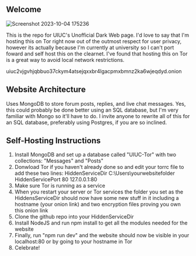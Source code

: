 ## Welcome

![Screenshot 2023-10-04 175236](https://github.com/notasquid1938/UIUC-Deep-Web-Unofficial/assets/99005612/77a845ec-2b8d-4322-9800-4fcb8685e483)

This is the repo for UIUC's Unofficial Dark Web page. I'd love to say that I'm hosting this on Tor right now out of the outmost respect for user privacy, however its actually because I'm currently at university so I can't port foward and self host this on the clearnet. I've found that hosting this on Tor is a great way to avoid local network restrictions.

uiuc2vjgvhjqbbuo37ckym4atsejqxxbr4lgacpmxbmnz2ka6wjeqdyd.onion

## Website Architecture

Uses MongoDB to store forum posts, replies, and live chat messages. Yes, this could probably be done better using an SQL database, but I'm very familiar with Mongo so it'll have to do. I invite anyone to rewrite all of this for an SQL database, preferably using Postgres, if you are so inclined.

## Self-Hosting Instructions

1. Install MongoDB and set up a database called "UIUC-Tor" with two collections: "Messages" and "Posts"
2. Donwload Tor if you haven't already done so and edit your torrc file to add these two lines:
   HiddenServiceDir C:\Users\yourwebsitefolder
   HiddenServicePort 80 127.0.0.1:80
3. Make sure Tor is running as a service 
4. When you restart your server or Tor services the folder you set as the HiddensServiceDir should now have some new stuff in it including a hostname (your onion link) and two encryption files proving you own this onion link
5. Clone the github repo into your HiddenServiceDir
6. Install NodeJS and run npm install to get all the modules needed for the website
7. Finally, run "npm run dev" and the website should now be visible in your localhost:80 or by going to your hostname in Tor
8. Celebrate!
